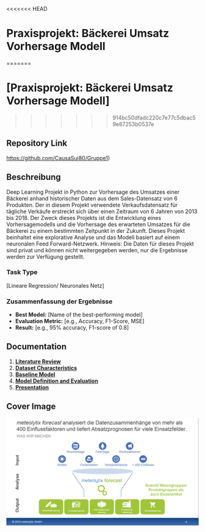 <<<<<<< HEAD
# Praxisprojekt: Bäckerei Umsatz Vorhersage Modell
=======
# [Praxisprojekt: Bäckerei Umsatz Vorhersage Modell]
>>>>>>> 914bc50dfadc220c7e77c5dbac59e87253b0537e

## Repository Link

https://github.com/CausaSui80/Gruppe1)

## Beschreibung

Deep Learning Projekt in Python zur Vorhersage des Umsatzes einer Bäckerei anhand historischer Daten aus dem Sales-Datensatz von 6 Produkten. Der in diesem Projekt verwendete Verkaufsdatensatz für tägliche Verkäufe erstreckt sich über einen Zeitraum von 6 Jahren von 2013 bis 2018. Der Zweck dieses Projekts ist die Entwicklung eines Vorhersagemodells und die Vorhersage des erwarteten Umsatzes für die Bäckerei zu einem bestimmten Zeitpunkt in der Zukunft. Dieses Projekt beinhaltet eine explorative Analyse und das Modell basiert auf einem neuronalen Feed Forward-Netzwerk. Hinweis: Die Daten für dieses Projekt sind privat und können nicht weitergegeben werden, nur die Ergebnisse werden zur Verfügung gestellt.

### Task Type

[Lineare Regression/ Neuronales Netz]

### Zusammenfassung der Ergebnisse

- **Best Model:** [Name of the best-performing model]
- **Evaluation Metric:** [e.g., Accuracy, F1-Score, MSE]
- **Result:** [e.g., 95% accuracy, F1-score of 0.8]

## Documentation

1. **[Literature Review](0_LiteratureReview/README.md)**
2. **[Dataset Characteristics](1_DatasetCharacteristics/exploratory_data_analysis.ipynb)**
3. **[Baseline Model](2_BaselineModel/baseline_model.ipynb)**
4. **[Model Definition and Evaluation](3_Model/model_definition_evaluation)**
5. **[Presentation](4_Presentation/README.md)**

## Cover Image

![Project Cover Image](CoverImage/cover_image.png)
